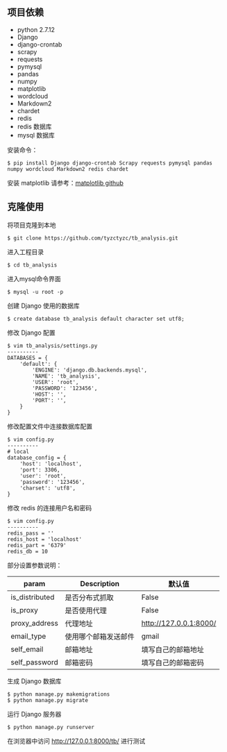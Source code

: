 ## 项目依赖
* python 2.7.12
* Django
* django-crontab
* scrapy   
* requests
* pymysql
* pandas
* numpy
* matplotlib
* wordcloud
* Markdown2
* chardet
* redis
* redis 数据库
* mysql 数据库


安装命令：

```
$ pip install Django django-crontab Scrapy requests pymysql pandas numpy wordcloud Markdown2 redis chardet
```
安装 matplotlib 请参考：[matplotlib github](https://github.com/ehmatthes/pcc/blob/master/chapter_15/README.md#installing-matplotlib)

## 克隆使用
将项目克隆到本地

```
$ git clone https://github.com/tyzctyzc/tb_analysis.git
```

进入工程目录

```
$ cd tb_analysis
```
进入mysql命令界面

```
$ mysql -u root -p 
```

创建 Django 使用的数据库

```
$ create database tb_analysis default character set utf8;
```

修改 Django 配置

```
$ vim tb_analysis/settings.py
----------
DATABASES = {
    'default': {
        'ENGINE': 'django.db.backends.mysql',
        'NAME': 'tb_analysis',
        'USER': 'root',
        'PASSWORD': '123456',
        'HOST': '',
        'PORT': '',
    }
}
```

修改配置文件中连接数据库配置

```
$ vim config.py
----------
# local
database_config = {
    'host': 'localhost',
    'port': 3306,
    'user': 'root',
    'password': '123456',
    'charset': 'utf8',
}
```

修改 redis 的连接用户名和密码

```
$ vim config.py
----------
redis_pass = ''
redis_host = 'localhost'
redis_part = '6379'
redis_db = 10
```

部分设置参数说明：

| param | Description | 默认值 |
| ----| ---- | ---- |
| is_distributed | 是否分布式抓取 | False |
| is_proxy | 是否使用代理 | False |
| proxy_address | 代理地址 | <http://127.0.0.1:8000/>|
| email_type | 使用哪个邮箱发送邮件 | gmail |
| self_email | 邮箱地址 | 填写自己的邮箱地址 |
| self_password | 邮箱密码 | 填写自己的邮箱密码 |


生成 Django 数据库

```
$ python manage.py makemigrations
$ python manage.py migrate
```

运行 Django 服务器

```
$ python manage.py runserver
```

在浏览器中访问 <http://127.0.0.1:8000/tb/> 进行测试

